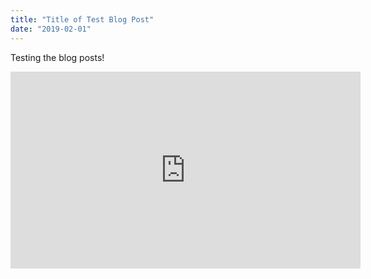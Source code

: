 ```yaml
---
title: "Title of Test Blog Post"
date: "2019-02-01"
---
```


Testing the blog posts!

<iframe width="560" height="315" src="https://www.youtube.com/embed/I_N1gZ_BRnk" frameborder="0" allow="accelerometer; autoplay; encrypted-media; gyroscope; picture-in-picture" allowfullscreen></iframe>